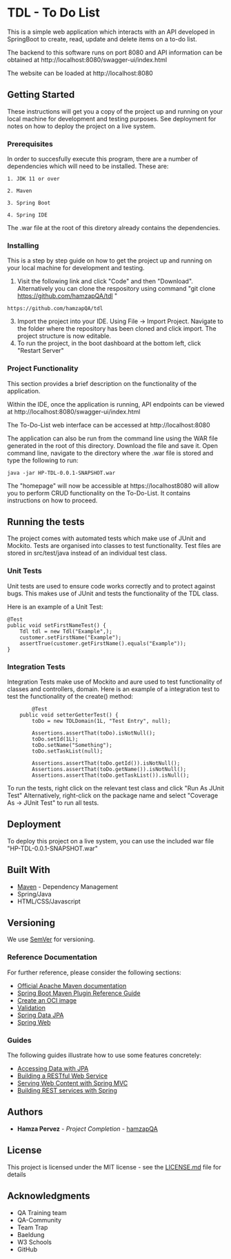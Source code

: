 # TDL - To Do List

This is a simple web application which interacts with an API developed in SpringBoot to create, read, update and delete items on a to-do list.

The backend to this software runs on port 8080 and API information can be obtained at http://localhost:8080/swagger-ui/index.html

The website can be loaded at http://localhost:8080

## Getting Started

These instructions will get you a copy of the project up and running on your local machine for development and testing purposes. See deployment for notes on how to deploy the project on a live system.

### Prerequisites

In order to succesfully execute this program, there are a number of dependencies which will need to be installed. These are:

```
1. JDK 11 or over

2. Maven

3. Spring Boot

4. Spring IDE

```
The .war file at the root of this diretory already contains the dependencies.

### Installing

This is a step by step guide on how to get the project up and running on your local machine for development and testing. 

1. Visit the following link and click "Code" and then "Download". Alternatively you can  clone the respository using command "git clone https://github.com/hamzapQA/tdl "
```
https://github.com/hamzapQA/tdl
```
3. Import the project into your IDE. Using File -> Import Project. Navigate to the folder where the repository has been cloned and click import. The project structure is now editable.
4. To run the project, in the boot dashboard at the bottom left, click "Restart Server"

### Project Functionality
 
This section provides a brief description on the functionality of the application.

Within the IDE, once the application is running, API endpoints can be viewed at http://localhost:8080/swagger-ui/index.html

The To-Do-List web interface can be accessed at http://localhost:8080

The application can also be run from the command line using the WAR file generated in the root of this directory. Download the file and save it. Open command line, navigate to the directory where the .war file is stored and type the following to run:

```
java -jar HP-TDL-0.0.1-SNAPSHOT.war
```
The "homepage" will now be accessible at https://localhost8080 will allow you to perform CRUD functionality on the To-Do-List. It contains instructions on how to proceed. 

## Running the tests

The project comes with automated tests which make use of JUnit and Mockito. Tests are organised into classes to test functionality. Test files are stored in src/test/java instead of an individual test class.

### Unit Tests 

Unit tests are used to ensure code works correctly and to protect against bugs. This makes use of JUnit and tests the functionality of the TDL class. 

Here is an example of a Unit Test:

	@Test
	public void setFirstNameTest() {
		Tdl tdl = new Tdl("Example",);
		customer.setFirstName("Example");
		assertTrue(customer.getFirstName().equals("Example"));
	}


### Integration Tests 
Integration Tests make use of Mockito and aure used to test functionality of classes and controllers, domain. Here is an example of a integration test to test the functionality of the create() method:
```	
		@Test
	public void setterGetterTest() {
		toDo = new TDLDomain(1L, "Test Entry", null);
		
		Assertions.assertThat(toDo).isNotNull();
		toDo.setId(1L);
		toDo.setName("Something");
		toDo.setTaskList(null);
		
		Assertions.assertThat(toDo.getId()).isNotNull();
		Assertions.assertThat(toDo.getName()).isNotNull();
		Assertions.assertThat(toDo.getTaskList()).isNull();
```
To run the tests, right click on the relevant test class and click "Run As JUnit Test"
Alternatively, right-click on the package name and select "Coverage As -> JUnit Test" to run all tests.

## Deployment

To deploy this project on a live system, you can use the included war file "HP-TDL-0.0.1-SNAPSHOT.war"

## Built With

* [Maven](https://maven.apache.org/) - Dependency Management
* Spring/Java
* HTML/CSS/Javascript

## Versioning

We use [SemVer](http://semver.org/) for versioning.

### Reference Documentation
For further reference, please consider the following sections:

* [Official Apache Maven documentation](https://maven.apache.org/guides/index.html)
* [Spring Boot Maven Plugin Reference Guide](https://docs.spring.io/spring-boot/docs/2.4.2/maven-plugin/reference/html/)
* [Create an OCI image](https://docs.spring.io/spring-boot/docs/2.4.2/maven-plugin/reference/html/#build-image)
* [Validation](https://docs.spring.io/spring-boot/docs/2.4.2/reference/htmlsingle/#boot-features-validation)
* [Spring Data JPA](https://docs.spring.io/spring-boot/docs/2.4.2/reference/htmlsingle/#boot-features-jpa-and-spring-data)
* [Spring Web](https://docs.spring.io/spring-boot/docs/2.4.2/reference/htmlsingle/#boot-features-developing-web-applications)

### Guides
The following guides illustrate how to use some features concretely:

* [Accessing Data with JPA](https://spring.io/guides/gs/accessing-data-jpa/)
* [Building a RESTful Web Service](https://spring.io/guides/gs/rest-service/)
* [Serving Web Content with Spring MVC](https://spring.io/guides/gs/serving-web-content/)
* [Building REST services with Spring](https://spring.io/guides/tutorials/bookmarks/)

## Authors

* **Hamza Pervez** - *Project Completion* - [hamzapQA](https://github.com/hamzapQA)

## License

This project is licensed under the MIT license - see the [LICENSE.md](LICENSE.md) file for details 

## Acknowledgments

* QA Training team 
* QA-Community
* Team Trap
* Baeldung
* W3 Schools
* GitHub

